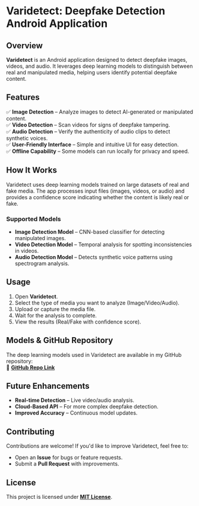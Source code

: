 # **Varidetect: Deepfake Detection Android Application**  

## **Overview**  
**Varidetect** is an Android application designed to detect deepfake images, videos, and audio. It leverages deep learning models to distinguish between real and manipulated media, helping users identify potential deepfake content.  

## **Features**  
✅ **Image Detection** – Analyze images to detect AI-generated or manipulated content.  
✅ **Video Detection** – Scan videos for signs of deepfake tampering.  
✅ **Audio Detection** – Verify the authenticity of audio clips to detect synthetic voices.  
✅ **User-Friendly Interface** – Simple and intuitive UI for easy detection.  
✅ **Offline Capability** – Some models can run locally for privacy and speed.  

## **How It Works**  
Varidetect uses deep learning models trained on large datasets of real and fake media. The app processes input files (images, videos, or audio) and provides a confidence score indicating whether the content is likely real or fake.  

### **Supported Models**  
- **Image Detection Model** – CNN-based classifier for detecting manipulated images.  
- **Video Detection Model** – Temporal analysis for spotting inconsistencies in videos.  
- **Audio Detection Model** – Detects synthetic voice patterns using spectrogram analysis.  

## **Usage**  
1. Open **Varidetect**.  
2. Select the type of media you want to analyze (Image/Video/Audio).  
3. Upload or capture the media file.  
4. Wait for the analysis to complete.  
5. View the results (Real/Fake with confidence score).  

## **Models & GitHub Repository**  
The deep learning models used in Varidetect are available in my GitHub repository:  
🔗 **[GitHub Repo Link]([https://github.com/bhavika67/deepfake_ml_model])**  

## **Future Enhancements**  
- **Real-time Detection** – Live video/audio analysis.  
- **Cloud-Based API** – For more complex deepfake detection.  
- **Improved Accuracy** – Continuous model updates.  

## **Contributing**  
Contributions are welcome! If you'd like to improve Varidetect, feel free to:  
- Open an **Issue** for bugs or feature requests.  
- Submit a **Pull Request** with improvements.  

## **License**  
This project is licensed under **[MIT License](LICENSE)**.   

